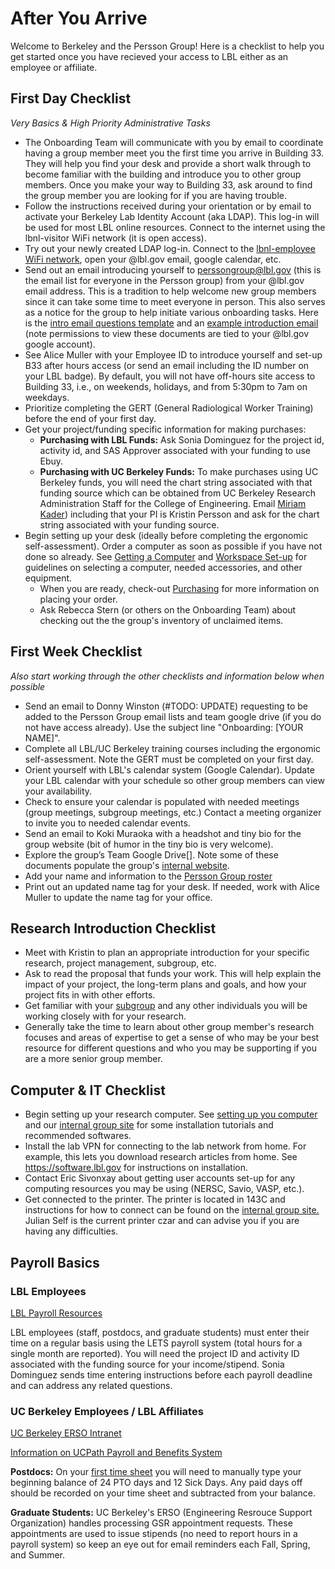 # After You Arrive <a name="after"></a>

Welcome to Berkeley and the Persson Group! Here is a checklist to help you get started once you have recieved your access to LBL either as an employee or affiliate.

## First Day Checklist  <a name="office"></a>
*Very Basics & High Priority Administrative Tasks*

* The Onboarding Team will communicate with you by email to coordinate having a group member meet you the first time you arrive in Building 33. They will help you find your desk and provide a short walk through to become familiar with the building and introduce you to other group members. Once you make your way to Building 33, ask around to find the group member you are looking for if you are having trouble.
* Follow the instructions received during your orientation or by email to activate your Berkeley Lab Identity Account (aka LDAP). This log-in will be used for most LBL online resources. Connect to the internet using the lbnl-visitor WiFi network (it is open access).
* Try out your newly created LDAP log-in. Connect to the [lbnl-employee WiFi network](https://commons.lbl.gov/display/itfaq/Wireless+Networking), open your @lbl.gov email, google calendar, etc.
* Send out an email introducing yourself to perssongroup@lbl.gov (this is the email list for everyone in the Persson group) from your @lbl.gov email address. This is a tradition to help welcome new group members since it can take some time to meet everyone in person. This also serves as a notice for the group to help initiate various onboarding tasks. Here is the [intro email questions template](https://drive.google.com/a/lbl.gov/file/d/1OwWeS6nOFMaYuBvkQ_XuSCswPJ8CFiAf/view?usp=sharing) and an [example introduction email](https://drive.google.com/a/lbl.gov/file/d/1pOgurnt_27VDKqKs3OekR9XXgEcEtaqh/view?usp=sharing) (note permissions to view these documents are tied to your @lbl.gov google account).
* See Alice Muller with your Employee ID to introduce yourself and set-up B33 after hours access (or send an email including the ID number on your LBL badge). By default, you will not have off-hours site access to Building 33, i.e., on weekends, holidays, and from 5:30pm to 7am on weekdays.
* Prioritize completing the GERT (General Radiological Worker Training) before the end of your first day.
* Get your project/funding specific information for making purchases:
  * **Purchasing with LBL Funds:** Ask Sonia Dominguez for the project id, activity id, and SAS Approver associated with your funding to use Ebuy.
  * **Purchasing with UC Berkeley Funds:** To make purchases using UC Berkeley funds, you will need the chart string associated with that funding source which can be obtained from UC Berkeley Research Administration Staff for the College of Engineering. Email [Miriam Kader](http://www.erso.berkeley.edu/erso/content/research-administration)) including that your PI is Kristin Persson and ask for the chart string associated with your funding source.
* Begin setting up your desk (ideally before completing the ergonomic self-assessment). Order a computer as soon as possible if you have not done so already. See [Getting a Computer](../getting_started/buy_computer.md) and [Workspace Set-up](../getting_started/workspace.md) for guidelines on selecting a computer, needed accessories, and other equipment. 
  * When you are ready, check-out [Purchasing](../policies/purchasing.md) for more information on placing your order.
  * Ask Rebecca Stern (or others on the Onboarding Team) about checking out the the group's inventory of unclaimed items.

## First Week Checklist  <a name="office"></a>
*Also start working through the other checklists and information below when possible*
* Send an email to Donny Winston (#TODO: UPDATE) requesting to be added to the Persson Group email lists and team google drive (if you do not have access already). Use the subject line "Onboarding: [YOUR NAME]".
* Complete all LBL/UC Berkeley training courses including the ergonomic self-assessment. Note the GERT must be completed on your first day.
* Orient yourself with LBL's calendar system (Google Calendar). Update your LBL calendar with your schedule so other group members can view your availability.
* Check to ensure your calendar is populated with needed meetings (group meetings, subgroup meetings, etc.) Contact a meeting organizer to invite you to needed calendar events.
* Send an email to Koki Muraoka with a headshot and tiny bio for the group website (bit of humor in the tiny bio is very welcome).
* Explore the group’s Team Google Drive[]. Note some of these documents populate the group's [internal website](https://sites.google.com/a/lbl.gov/perssongroup/home).
* Add your name and information to the [Persson Group roster](https://docs.google.com/spreadsheets/d/1p_B3systKq6PYCuHrbT0rGqEl18QWMaqp6x664Za8zw/edit)
* Print out an updated name tag for your desk. If needed, work with Alice Muller to update the name tag for your office.

## Research Introduction Checklist <a name="office"></a>
* Meet with Kristin to plan an appropriate introduction for your specific research, project management, subgroup, etc.
* Ask to read the proposal that funds your work. This will help explain the impact of your project, the long-term plans and goals, and how your project fits in with other efforts.
* Get familiar with your [subgroup](../about/meetings.md) and any other individuals you will be working closely with for your research.
* Generally take the time to learn about other group member's research focuses and areas of expertise to get a sense of who may be your best resource for different questions and who you may be supporting if you are a more senior group member.

## Computer & IT Checklist <a name="office"></a>
* Begin setting up your research computer. See [setting up you computer](../computing/new_computer.md) and our [internal group site](https://sites.google.com/a/lbl.gov/perssongroup/technical-documentation-and-tutorials) for some installation tutorials and recommended softwares.
* Install the lab VPN for connecting to the lab network from home. For example, this lets you download research articles from home. See https://software.lbl.gov for instructions on installation.
* Contact Eric Sivonxay about getting user accounts set-up for any computing resources you may be using (NERSC, Savio, VASP, etc.).
* Get connected to the printer. The printer is located in 143C and instructions for how to connect can be found on the [internal group site.](https://sites.google.com/a/lbl.gov/perssongroup/printers-in-persson-group) Julian Self is the current printer czar and can advise you if you are having any difficulties.

## Payroll Basics <a name="payroll"></a>
### LBL Employees
[LBL Payroll Resources](https://www2.lbl.gov/Workplace/CFO/co/pay/index.html)

LBL employees (staff, postdocs, and graduate students) must enter their time on a regular basis using the LETS payroll system (total hours for a single month are reported). You will need the project ID and activity ID associated with the funding source for your income/stipend. Sonia Dominguez sends time entering instructions before each payroll deadline and can address any related questions. 

### UC Berkeley Employees / LBL Affiliates
[UC Berkeley ERSO Intranet](https://www.erso.berkeley.edu/ersoapp/)

[Information on UCPath Payroll and Benefits System](https://ucpath.berkeley.edu/home)

**Postdocs:** On your [first time sheet](http://www.erso.berkeley.edu/erso/sites/default/files/uploads/Postdoc_Timesheet.pdf) you will need to manually type your beginning balance of 24 PTO days and 12 Sick Days. Any paid days off should be recorded on your time sheet and subtracted from your balance.

**Graduate Students:** UC Berkeley's ERSO (Engineering Resrouce Support Organization) handles processing GSR appointment requests. These appointments are used to issue stipends (no need to report hours in a payroll system) so keep an eye out for email reminders each Fall, Spring, and Summer.
